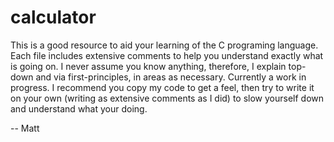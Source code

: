 # calculator

This is a good resource to aid your learning of the C programing language.
Each file includes extensive comments to help you understand exactly what is going on.
I never assume you know anything, therefore, I explain top-down and via first-principles,
in areas as necessary. Currently a work in progress. I recommend you copy my code to get a feel,
then try to write it on your own (writing as extensive comments as I did) to slow yourself down
and understand what your doing.

-- Matt
